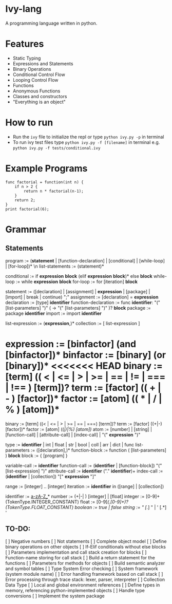 # Ivy-lang
A programming language written in python.

# Features
* Static Typing
* Expressions and Statements
* Binary Operations
* Conditional Control Flow
* Looping Control Flow
* Functions
* Anonymous Functions
* Classes and constructors
* "Everything is an object"

# How to run
* Run the `ivy` file to initialize the repl or type `python ivy.py -p` in terminal
* To run ivy test files type `python ivy.py -f [filename]` in terminal
e.g. `python ivy.py -f tests/conditional.ivy`

# Example Programs
```
func factorial = function(int n) {
    if n > 2 {
        return n * factorial(n-1);
    }
    return 2;
}
print factorial(6);
```

# Grammar
## Statements
program := (__statement__ | [function-declaration] | [conditional] | [while-loop] | [for-loop])* \n
list-statements := (statement)*

conditional := if __expression__ __block__ (elif __expression__ __block__)* else __block__
while-loop := while __expression__ __block__
for-loop := for [iteration] __block__

statement := ([declaration] | [assignment] | __expression__ | [package] | [import] | break | continue) ";"
assignment := [declaration] = __expression__
declaration := [type] __identifier__
function-declaration := func __identifier__: "(" [list-parameters] ")" ( -> "(" [list-parameters] ")" )? __block__
package := package __identifier__
import := import __identifier__

list-expression := (__expression__,)*
collection := [ list-expression ]

expression := [binfactor] (and [binfactor])*
binfactor := [binary] (or [binary])*
<<<<<<< HEAD
binary := [term] (( < | <= | > | >= | == | != | === | !== ) [term])?
term := [factor] (( + | - ) [factor])*
factor := [atom] (( * | / | % ) [atom])*
=======
binary := [term] ((< | <= | > | >= | == | ===) [term])?
term := [factor] ((+|-) [factor])*
factor := [atom] ((*|/|%) [atom])*
atom := [number] | [string] | [function-call] | [attribute-call] | [index-call] | "(" __expression__ ")"

type := __identifier__ | int | float | str | bool | coll | arr | dict | func
list-parameters := ([declaration],)*
function-block := function ( [list-parameters] ) __block__
block := { [program] }

variable-call := __identifier__
function-call := (__identifier__ | [function-block]) "(" [list-expression] ")"
attribute-call := __identifier__ ("." __identifier__)+
index-call := (__identifier__ | [collection]) "[" __expression__ "]"

range := [integer] .. [integer]
iteration := __identifier__ in ([range] | [collection])

identifier := [a-zA-Z_]([a-zA-Z0-9_])*
number := (+|-| ) [integer] | [float]
integer := [0-9]+ (TokenType.INTEGER_CONSTANT)
float := [0-9]*(.[0-9]+)? (TokenType.FLOAT_CONSTANT)
boolean := true | false
string := " [.*] " | ' [.*] '

## TO-DO:
[ ] Negative numbers
[ ] Not statements
[ ] Complete object model
[ ] Define binary operations on other objects
[ ] If-Elif conditionals without else blocks
[ ] Parameters implementation and call stack creation for blocks
[ ] Function-name storing for call stack
[ ] Build a return statement for the functions
[ ] Parameters for methods for objects
[ ] Build semantic analyzer and symbol tables
[ ] Type System Error checking
[ ] System framework (system module name)
[ ] Error handling framework based on call stack
[ ] Error processing through trace stack: lexer, parser, interpreter
[ ] Collection Data Type
[ ] Local and global environment references
[ ] Define types in memory, referencing python-implemented objects
[ ] Handle type conversions
[ ] Implement the system package
